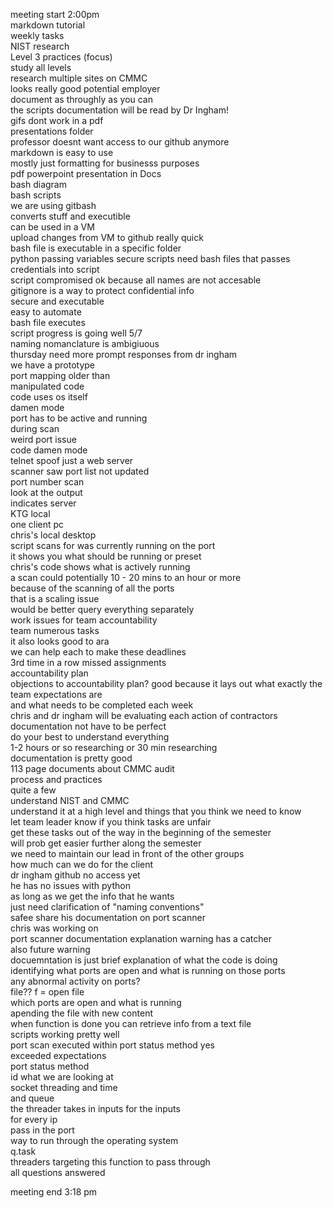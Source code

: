 meeting start 2:00pm  
markdown tutorial  
weekly tasks  
NIST research  
Level 3 practices (focus)   
study all levels  
research multiple sites on CMMC  
looks really good potential employer    
document as throughly as you can     
the scripts documentation will be read by Dr Ingham!  
gifs dont work in a pdf  
presentations folder  
professor doesnt want access to our github anymore  
markdown is easy to use   
mostly just formatting for businesss purposes   
pdf powerpoint presentation in Docs    
bash diagram    
bash scripts   
we are using gitbash  
converts stuff and executible   
can be used in a VM  
upload changes from VM to github really quick  
bash file is executable in a specific folder  
python passing variables secure scripts need bash files that passes credentials into script   
script compromised ok because all names are not accesable   
gitignore is a way to protect confidential info  
secure and executable   
easy to automate  
bash file executes   
script progress is going well 5/7  
naming nomanclature is ambigiuous  
thursday need more prompt responses from dr ingham    
we have a prototype   
port mapping older than    
manipulated code   
code uses os itself   
damen mode    
port has to be active and running    
during scan   
weird port issue  
code damen mode    
telnet spoof just a web server    
scanner saw port list not updated   
port number scan   
look at the output    
indicates server    
KTG local    
one client pc   
chris's local desktop    
script scans for was currently running on the port    
it shows you what should be running or preset    
chris's code shows what is actively running    
a scan could potentially 10 - 20 mins to an hour or more     
because of the scanning of all the ports   
that is a scaling issue    
would be better query everything separately    
work issues for team accountability     
team numerous tasks    
it also looks good to ara    
we can help each to make these deadlines    
3rd time in a row missed assignments     
accountability plan    
objections to accountability plan?
good because it lays out what exactly the team expectations are    
and what needs to be completed each week     
chris and dr ingham will be evaluating each action of contractors    
documentation not have to be perfect    
do your best to understand everything    
1-2 hours or so researching or 30 min researching    
documentation is pretty good    
113 page documents about CMMC audit    
process and practices    
quite a few    
understand NIST and CMMC    
understand it at a high level and things that you think we need to know    
let team leader know if you think tasks are unfair   
get these tasks out of the way in the beginning of the semester   
will prob get easier further along the semester    
we need to maintain our lead in front of the other groups    
how much can we do for the client     
dr ingham github no access yet   
he has no issues with python    
as long as we get the info that he wants    
just need clarification of "naming conventions"     
safee share his documentation on port scanner  
chris was working on     
port scanner documentation explanation
warning has a catcher    
also future warning    
docuemntation is just brief explanation of what the code is doing    
identifying what ports are open and what is running on those ports    
any abnormal activity on ports?    
file?? f = open file      
which ports are open and what is running    
apending the file with new content     
when function is done you can retrieve info from a text file     
scripts working pretty well    
port scan executed within port status method yes    
exceeded expectations     
port status method    
id what we are looking at     
socket threading and time    
and queue    
the threader takes in inputs for the inputs    
for every ip    
pass in the port    
way to run through the operating system    
q.task    
threaders targeting this function to pass through       
all questions answered

meeting end 3:18 pm       
